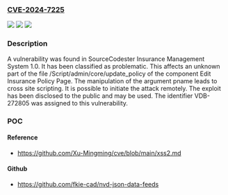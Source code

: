 ### [CVE-2024-7225](https://cve.mitre.org/cgi-bin/cvename.cgi?name=CVE-2024-7225)
![](https://img.shields.io/static/v1?label=Product&message=Insurance%20Management%20System&color=blue)
![](https://img.shields.io/static/v1?label=Version&message=%3D%201.0%20&color=brighgreen)
![](https://img.shields.io/static/v1?label=Vulnerability&message=CWE-79%20Cross%20Site%20Scripting&color=brighgreen)

### Description

A vulnerability was found in SourceCodester Insurance Management System 1.0. It has been classified as problematic. This affects an unknown part of the file /Script/admin/core/update_policy of the component Edit Insurance Policy Page. The manipulation of the argument pname leads to cross site scripting. It is possible to initiate the attack remotely. The exploit has been disclosed to the public and may be used. The identifier VDB-272805 was assigned to this vulnerability.

### POC

#### Reference
- https://github.com/Xu-Mingming/cve/blob/main/xss2.md

#### Github
- https://github.com/fkie-cad/nvd-json-data-feeds

